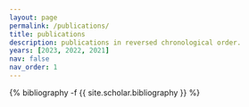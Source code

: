 ```yaml
---
layout: page
permalink: /publications/
title: publications
description: publications in reversed chronological order.
years: [2023, 2022, 2021]
nav: false
nav_order: 1
---
```

<!-- _pages/publications.md -->
<div class="publications">

{% bibliography -f {{ site.scholar.bibliography }} %}

</div>
